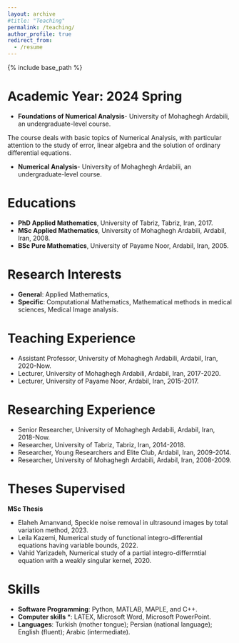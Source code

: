 ```yaml
---
layout: archive
#title: "Teaching"
permalink: /teaching/
author_profile: true
redirect_from:
  - /resume
---
```


{% include base_path %}

Academic Year: 2024 Spring
======
* **Foundations of Numerical Analysis**- University of Mohaghegh Ardabili, an undergraduate-level course.

The course deals with basic topics of Numerical Analysis, with particular attention to the study of error, linear algebra and the solution of ordinary differential equations.

* **Numerical Analysis**- University of Mohaghegh Ardabili, an undergraduate-level course.
# Educations
* **PhD Applied Mathematics**, University of Tabriz, Tabriz, Iran, 2017.
* **MSc Applied Mathematics**, University of Mohaghegh Ardabili, Ardabil, Iran, 2008.
* **BSc Pure Mathematics**, University of Payame Noor, Ardabil, Iran, 2005.
  
# Research Interests
* **General**:  Applied Mathematics,
* **Specific**: Computational Mathematics, Mathematical methods in medical sciences, Medical Image analysis.
  
# Teaching Experience
* Assistant Professor, University of Mohaghegh Ardabili, Ardabil, Iran, 2020-Now.
* Lecturer, University of Mohaghegh Ardabili, Ardabil, Iran, 2017-2020.
* Lecturer, University of Payame Noor, Ardabil, Iran, 2015-2017.
  
# Researching Experience
* Senior Researcher, University of Mohaghegh Ardabili, Ardabil, Iran, 2018-Now.
* Researcher, University of Tabriz, Tabriz, Iran, 2014-2018.
* Researcher, Young Researchers and Elite Club, Ardabil, Iran, 2009-2014.
* Researcher, University of Mohaghegh Ardabili, Ardabil, Iran, 2008-2009.

# Theses Supervised
**MSc Thesis**
   * Elaheh Amanvand, Speckle noise removal in ultrasound images by total variation method, 2023.
   * Leila Kazemi, Numerical study of functional integro-differential equations having variable
bounds, 2022.
   * Vahid Yarizadeh, Numerical study of a partial integro-differrntial equation with a weakly
singular kernel, 2020.

# Skills
* **Software Programming**: Python, MATLAB, MAPLE, and C++.
* **Computer skills** *: LATEX, Microsoft Word, Microsoft PowerPoint.
* **Languages**: Turkish (mother tongue); Persian (national language); English (fluent); Arabic (intermediate).
